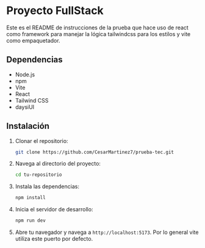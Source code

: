 # Proyecto FullStack

Este es el README de instrucciones de la prueba que hace uso de react como framework para manejar la lógica tailwindcss para los estilos y vite como empaquetador. 


## Dependencias

- Node.js
- npm
- Vite
- React
- Tailwind CSS
- daysiUI

## Instalación

1. Clonar el repositorio:
    ```bash
    git clone https://github.com/CesarMartinez7/prueba-tec.git
    ```

2. Navega al directorio del proyecto:
    ```bash
    cd tu-repositorio
    ```
3. Instala las dependencias:
    ```bash
    npm install
    ```
 



4. Inicia el servidor de desarrollo:
    ```bash
    npm run dev
    ```

5. Abre tu navegador y navega a `http://localhost:5173`. Por lo general vite utiliza este puerto por defecto.

